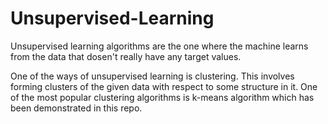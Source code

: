 # Unsupervised-Learning

Unsupervised learning algorithms are the one where the machine learns from the data that dosen't really have any target values.

One of the ways of unsupervised learning is clustering. This involves forming clusters of the given data with respect to some structure in it. One of the most popular clustering algorithms is k-means algorithm which has been demonstrated in this repo.
